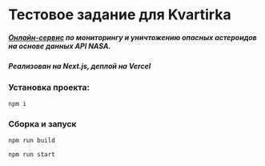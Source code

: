 # Тестовое задание для Kvartirka

##### [Онлайн-сервис](https://kvartirka-frontend-test.vercel.app/) по мониторингу и уничтожению опасных астероидов на основе данных API NASA.
##### Реализован на Next.js, деплой на Vercel

### Установка проекта:
    npm i

### Сборка и запуск
    npm run build

    npm run start 


